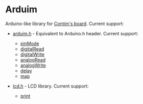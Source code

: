 # Arduim
Arduino-like library for [Contim's board](https://sites.google.com/a/contim.eng.br/sccs2012/material-pic/Manual%20KIT%20PIC18F4550.pdf?attredirects=0&d=1 "Manual.pdf").
Current support:

* [arduim.h](include/arduim.h "header file") - Equivalent to Arduino.h header. Current support:
  - [pinMode](src/arduim.c "source file")
  - [digitalRead](src/arduim.c "source file")
  - [digitalWrite](src/arduim.c "source file")
  - [analogRead](src/arduim.c "source file")
  - [analogWrite](src/arduim.c "source file")
  - [delay](src/arduim.c "source file")
  - [map](src/arduim.c "source file")
  
* [lcd.h](include/arduim.h "header file") - LCD library. Current support:
  - [print](src/lcd.c "source file")

